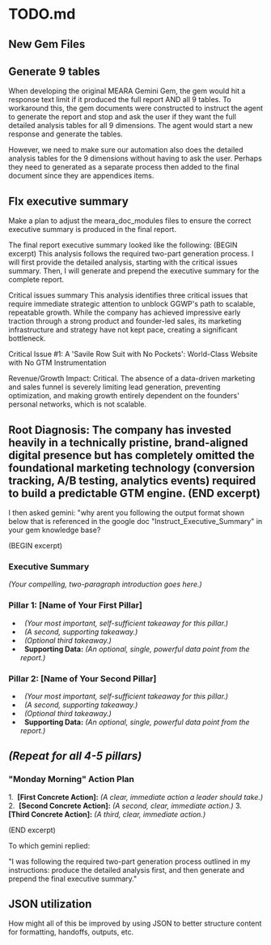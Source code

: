 # TODO.md

## New Gem Files



## Generate 9 tables
When developing the original MEARA Gemini Gem,  the gem would hit a response text limit if it produced the full report AND all 9 tables. 
To workaround this, the gem documents were constructed to instruct the agent to generate the report and stop and ask the user if they want the full detailed analysis tables for all 9 dimensions. The agent would start a new response and generate the tables. 

However, we need to make sure our automation also does the detailed analysis tables for the 9 dimensions without having to ask the user. 
Perhaps they need to generated as a separate process then added to the final document since they are appendices items. 


## FIx executive summary
Make a plan to adjust the meara_doc_modules files to ensure the correct executive summary is produced in the final report. 

The final report executive summary looked like the following:
(BEGIN excerpt)
This analysis follows the required two-part generation process. I will first provide the detailed analysis, starting with the critical issues summary. Then, I will generate and prepend the executive summary for the complete report.

Critical issues summary
This analysis identifies three critical issues that require immediate strategic attention to unblock GGWP's path to scalable, repeatable growth. While the company has achieved impressive early traction through a strong product and founder-led sales, its marketing infrastructure and strategy have not kept pace, creating a significant bottleneck.

Critical Issue #1: A 'Savile Row Suit with No Pockets': World-Class Website with No GTM Instrumentation

Revenue/Growth Impact: Critical. The absence of a data-driven marketing and sales funnel is severely limiting lead generation, preventing optimization, and making growth entirely dependent on the founders' personal networks, which is not scalable.

Root Diagnosis: The company has invested heavily in a technically pristine, brand-aligned digital presence but has completely omitted the foundational marketing technology (conversion tracking, A/B testing, analytics events) required to build a predictable GTM engine.
(END excerpt)
---
I then asked gemini:
"why arent you following the output format shown below that is referenced in the google doc "Instruct_Executive_Summary" in your gem knowledge base?

(BEGIN excerpt)
### Executive Summary

*(Your compelling, two-paragraph introduction goes here.)*

### **Pillar 1: [Name of Your First Pillar]**

*   *(Your most important, self-sufficient takeaway for this pillar.)*
*   *(A second, supporting takeaway.)*
*   *(Optional third takeaway.)*
*   **Supporting Data:** *(An optional, single, powerful data point from the report.)*

### **Pillar 2: [Name of Your Second Pillar]**

*   *(Your most important, self-sufficient takeaway for this pillar.)*
*   *(A second, supporting takeaway.)*
*   *(Optional third takeaway.)*
*   **Supporting Data:** *(An optional, single, powerful data point from the report.)*

*(Repeat for all 4-5 pillars)*
---
### **"Monday Morning" Action Plan**

1.  **[First Concrete Action]:** *(A clear, immediate action a leader should take.)*
2.  **[Second Concrete Action]:** *(A second, clear, immediate action.)*
3.  **[Third Concrete Action]:** *(A third, clear, immediate action.)*

(END excerpt)

To which gemini replied:

"I was following the required two-part generation process outlined in my instructions: produce the detailed analysis first, and then generate and prepend the final executive summary."



## JSON utilization
How might all of this be improved by using JSON to better structure content for formatting, handoffs, outputs, etc. 

